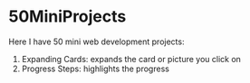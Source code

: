 # 50MiniProjects
Here I have 50 mini web development projects:
1) Expanding Cards: expands the card or picture you click on
2) Progress Steps: highlights the progress
